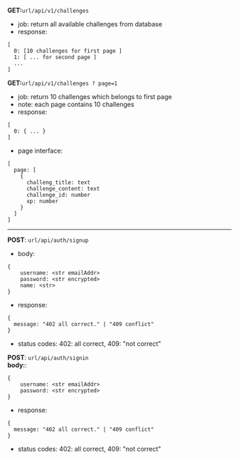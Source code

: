 **GET:**`url/api/v1/challenges`<br>
- job: return all available challenges from database<br>
- response: 
```
[
  0: [10 challenges for first page ]
  1: [ ... for second page ]
  ...
]
```

**GET:**`url/api/v1/challenges ? page=1`<br>
- job: return 10 challenges which belongs to first page <br>
 - note: each page contains 10 challenges
- response: 
```
[ 
  0: { ... }
]
```

- page interface: 
```
[
  page: [
    {
      challeng_title: text
      challenge_content: text
      challenge_id: number
      xp: number
    }
  ]
]
```

<hr>

**POST**: `url/api/auth/signup`
<br>
- body:
```
{
    username: <str emailAddr>
    password: <str encrypted>
    name: <str>
}
```
- response: 
```
{
  message: "402 all correct." | "409 conflict"
}
```
 - status codes: 402: all correct, 409: "not correct"


**POST**: `url/api/auth/signin`
<br>
**body:**:
```
{
    username: <str emailAddr>
    password: <str encrypted>
}
```
- response: 
```
{
  message: "402 all correct." | "409 conflict"
}
```
 - status codes: 402: all correct, 409: "not correct"

